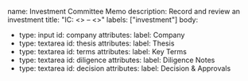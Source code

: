 name: Investment Committee Memo
description: Record and review an investment
title: "IC: <<Company>> – <<Stage>>"
labels: ["investment"]
body:
  - type: input
    id: company
    attributes:
      label: Company
  - type: textarea
    id: thesis
    attributes:
      label: Thesis
  - type: textarea
    id: terms
    attributes:
      label: Key Terms
  - type: textarea
    id: diligence
    attributes:
      label: Diligence Notes
  - type: textarea
    id: decision
    attributes:
      label: Decision & Approvals
